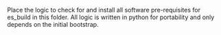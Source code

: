 Place the logic to check for and install all software pre-requisites for es_build in this folder.
All logic is written in python for portability and only depends on the initial bootstrap.
